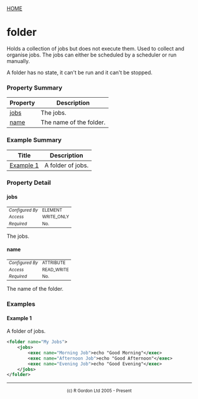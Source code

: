 [HOME](../../../../README.md)
# folder

Holds a collection of jobs but does not
execute them. Used to collect and organise jobs. The jobs can either
be scheduled by a scheduler or run manually.


A folder has no state, it can't be run and it can't be stopped.

### Property Summary

| Property | Description |
| -------- | ----------- |
| [jobs](#propertyjobs) | The jobs. | 
| [name](#propertyname) | The name of the folder. | 


### Example Summary

| Title | Description |
| ----- | ----------- |
| [Example 1](#example1) | A folder of jobs. |


### Property Detail
#### jobs <a name="propertyjobs"></a>

<table style='font-size:smaller'>
      <tr><td><i>Configured By</i></td><td>ELEMENT</td></tr>
      <tr><td><i>Access</i></td><td>WRITE_ONLY</td></tr>
      <tr><td><i>Required</i></td><td>No.</td></tr>
</table>

The jobs.

#### name <a name="propertyname"></a>

<table style='font-size:smaller'>
      <tr><td><i>Configured By</i></td><td>ATTRIBUTE</td></tr>
      <tr><td><i>Access</i></td><td>READ_WRITE</td></tr>
      <tr><td><i>Required</i></td><td>No.</td></tr>
</table>

The name of the folder.


### Examples
#### Example 1 <a name="example1"></a>

A folder of jobs.

```xml
<folder name="My Jobs">
    <jobs>
        <exec name="Morning Job">echo "Good Morning"</exec>
        <exec name="Afternoon Job">echo "Good Afternoon"</exec>
        <exec name="Evening Job">echo "Good Evening"</exec>
    </jobs>
</folder>
```



-----------------------

<div style='font-size: smaller; text-align: center;'>(c) R Gordon Ltd 2005 - Present</div>
